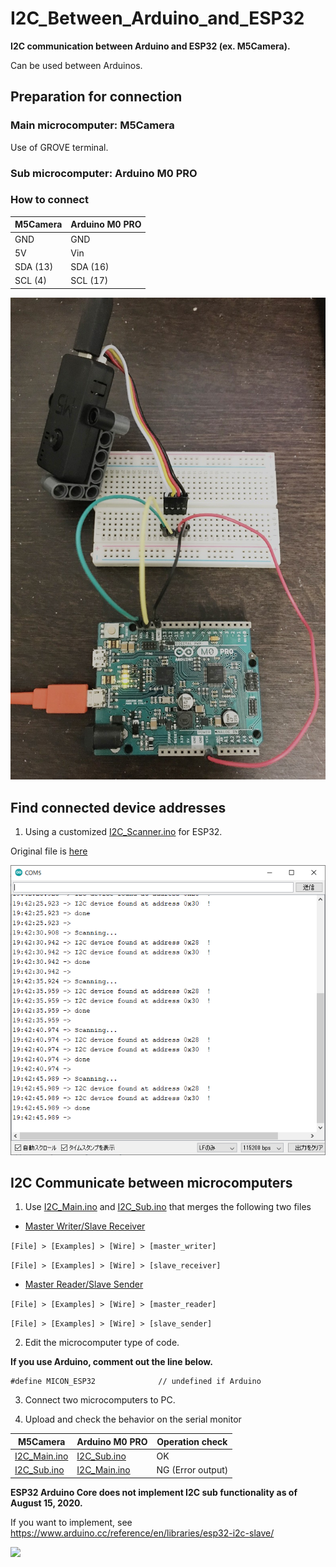 # I2C_Between_Arduino_and_ESP32
**I2C communication between Arduino and ESP32 (ex. M5Camera).**

Can be used between Arduinos.

## Preparation for connection

### Main microcomputer: M5Camera
Use of GROVE terminal.

### Sub microcomputer: Arduino M0 PRO

### How to connect

| M5Camera | Arduino M0 PRO |
| --- | --- |
| GND | GND |
| 5V | Vin |
| SDA (13) | SDA (16) |
| SCL (4) | SCL (17) |

<img src="README/circuit_diagram.jpg" width="600">

## Find connected device addresses
1. Using a customized [I2C_Scanner.ino](I2C_Scanner/I2C_Scanner.ino) for ESP32.

Original file is [here](https://playground.arduino.cc/Main/I2cScanner/)

<img src="README/I2C_Scanner.png" width="600">

## I2C Communicate between microcomputers
1. Use [I2C_Main.ino](I2C_Main/I2C_Main.ino) and [I2C_Sub.ino](I2C_Sub/I2C_Sub.ino) that merges the following two files
- [Master Writer/Slave Receiver](https://www.arduino.cc/en/Tutorial/MasterWriter)

```[File] > [Examples] > [Wire] > [master_writer]```

```[File] > [Examples] > [Wire] > [slave_receiver]```

- [Master Reader/Slave Sender](https://www.arduino.cc/en/Tutorial/MasterReader)

```[File] > [Examples] > [Wire] > [master_reader]```

```[File] > [Examples] > [Wire] > [slave_sender]```

2. Edit the microcomputer type of code.

**If you use Arduino, comment out the line below.**

```
#define MICON_ESP32              // undefined if Arduino
```

3. Connect two microcomputers to PC.

4. Upload and check the behavior on the serial monitor

| M5Camera | Arduino M0 PRO | Operation check |
| --- | --- | --- |
| [I2C_Main.ino](I2C_Main/I2C_Main.ino) | [I2C_Sub.ino](I2C_Sub/I2C_Sub.ino) | OK |
| [I2C_Sub.ino](I2C_Sub/I2C_Sub.ino) | [I2C_Main.ino](I2C_Main/I2C_Main.ino) | NG (Error output) |

**ESP32 Arduino Core does not implement I2C sub functionality as of August 15, 2020.**

If you want to implement, see https://www.arduino.cc/reference/en/libraries/esp32-i2c-slave/

<img src="README/I2C_Code.png" width="600">
